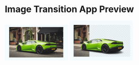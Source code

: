 # Image Transition App Preview

<img src="images/Screenshot_1.png"  width="200">

<img src="images/Screenshot_2.png"  width="200">
